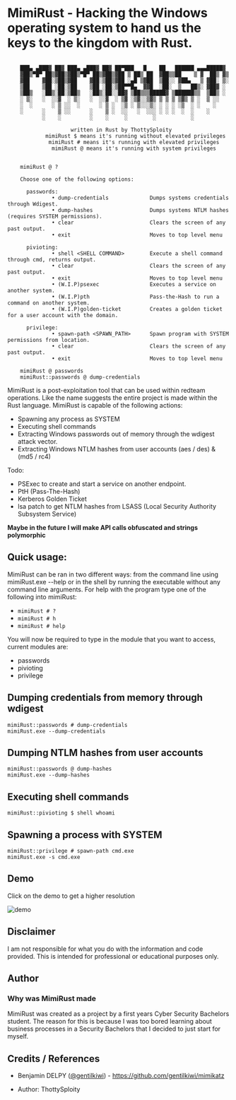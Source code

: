 # MimiRust - Hacking the Windows operating system to hand us the keys to the kingdom with Rust.

```

    ███▄ ▄███▓ ██▓ ███▄ ▄███▓ ██▓ ██▀███   █    ██   ██████ ▄▄▄█████▓
    ▓██▒▀█▀ ██▒▓██▒▓██▒▀█▀ ██▒▓██▒▓██ ▒ ██▒ ██  ▓██▒▒██    ▒ ▓  ██▒ ▓▒
    ▓██    ▓██░▒██▒▓██    ▓██░▒██▒▓██ ░▄█ ▒▓██  ▒██░░ ▓██▄   ▒ ▓██░ ▒░
    ▒██    ▒██ ░██░▒██    ▒██ ░██░▒██▀▀█▄  ▓▓█  ░██░  ▒   ██▒░ ▓██▓ ░
    ▒██▒   ░██▒░██░▒██▒   ░██▒░██░░██▓ ▒██▒▒▒█████▓ ▒██████▒▒  ▒██▒ ░
    ░ ▒░   ░  ░░▓  ░ ▒░   ░  ░░▓  ░ ▒▓ ░▒▓░░▒▓▒ ▒ ▒ ▒ ▒▓▒ ▒ ░  ▒ ░░
    ░  ░      ░ ▒ ░░  ░      ░ ▒ ░  ░▒ ░ ▒░░░▒░ ░ ░ ░ ░▒  ░ ░    ░
    ░      ░    ▒ ░░      ░    ▒ ░  ░░   ░  ░░░ ░ ░ ░  ░  ░    ░
           ░    ░         ░    ░     ░        ░           ░

                    written in Rust by ThottySploity
            mimiRust $ means it's running without elevated privileges
             mimiRust # means it's running with elevated privileges
              mimiRust @ means it's running with system privileges


    mimiRust @ ?

    Choose one of the following options:

      passwords:
              • dump-credentials             Dumps systems credentials through Wdigest.
              • dump-hashes                  Dumps systems NTLM hashes (requires SYSTEM permissions).
              • clear                        Clears the screen of any past output.
              • exit                         Moves to top level menu

      pivioting:
              • shell <SHELL COMMAND>        Execute a shell command through cmd, returns output.
              • clear                        Clears the screen of any past output.
              • exit                         Moves to top level menu
              • (W.I.P)psexec                Executes a service on another system.
              • (W.I.P)pth                   Pass-the-Hash to run a command on another system.
              • (W.I.P)golden-ticket         Creates a golden ticket for a user account with the domain.

      privilege:
              • spawn-path <SPAWN_PATH>      Spawn program with SYSTEM permissions from location.
              • clear                        Clears the screen of any past output.
              • exit                         Moves to top level menu

    mimiRust @ passwords
    mimiRust::passwords @ dump-credentials
```

MimiRust is a post-exploitation tool that can be used within redteam operations. Like the name suggests the entire project is made within the Rust language. MimiRust is capable of the following actions:

* Spawning any process as SYSTEM
* Executing shell commands
* Extracting Windows passwords out of memory through the wdigest attack vector.
* Extracting Windows NTLM hashes from user accounts (aes / des) & (md5 / rc4)


Todo:

* PSExec to create and start a service on another endpoint.
* PtH (Pass-The-Hash)
* Kerberos Golden Ticket
* lsa patch to get NTLM hashes from LSASS (Local Security Authority Subsystem Service)

**Maybe in the future I will make API calls obfuscated and strings polymorphic**

## Quick usage:

MimiRust can be ran in two different ways: from the command line using mimiRust.exe --help or in the shell by running the executable without any command line arguments. For help with the program type one of the following into mimiRust:

* `mimiRust # ?`
* `mimiRust # h`
* `mimiRust # help`

You will now be required to type in the module that you want to access, current modules are:

* passwords
* pivioting
* privilege

## Dumping credentials from memory through wdigest

```
mimiRust::passwords # dump-credentials
mimiRust.exe --dump-credentials
```

## Dumping NTLM hashes from user accounts

```
mimiRust::passwords @ dump-hashes
mimiRust.exe --dump-hashes
```

## Executing shell commands

```
mimiRust::pivioting $ shell whoami
```

## Spawning a process with SYSTEM

```
mimiRust::privilege # spawn-path cmd.exe
mimiRust.exe -s cmd.exe
```

## Demo

Click on the demo to get a higher resolution

![demo](./demo.gif)

## Disclaimer

I am not responsible for what you do with the information and code provided. This is intended for professional or educational purposes only.

## Author

### Why was MimiRust made

MimiRust was created as a project by a first years Cyber Security Bachelors student. The reason for this is because I was too bored learning about business processes in a Security Bachelors that I decided to just start for myself.

## Credits / References

* Benjamin DELPY ([@gentilkiwi](https://twitter.com/gentilkiwi)) - https://github.com/gentilkiwi/mimikatz

* Author: ThottySploity